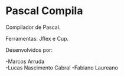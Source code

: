 # Pascal Compila
Compilador de Pascal.

Ferramentas: Jflex e Cup.

Desenvolvidos por:

-Marcos Arruda	
-Lucas Nascimento Cabral
-Fabiano Laureano